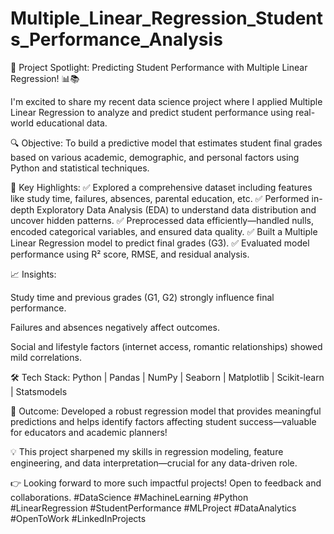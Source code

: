 # Multiple_Linear_Regression_Students_Performance_Analysis
🚀 Project Spotlight: Predicting Student Performance with Multiple Linear Regression! 📊📚

I'm excited to share my recent data science project where I applied Multiple Linear Regression to analyze and predict student performance using real-world educational data.

🔍 Objective:
To build a predictive model that estimates student final grades based on various academic, demographic, and personal factors using Python and statistical techniques.

📌 Key Highlights:
✅ Explored a comprehensive dataset including features like study time, failures, absences, parental education, etc.
✅ Performed in-depth Exploratory Data Analysis (EDA) to understand data distribution and uncover hidden patterns.
✅ Preprocessed data efficiently—handled nulls, encoded categorical variables, and ensured data quality.
✅ Built a Multiple Linear Regression model to predict final grades (G3).
✅ Evaluated model performance using R² score, RMSE, and residual analysis.

📈 Insights:

Study time and previous grades (G1, G2) strongly influence final performance.

Failures and absences negatively affect outcomes.

Social and lifestyle factors (internet access, romantic relationships) showed mild correlations.

🛠️ Tech Stack:
Python | Pandas | NumPy | Seaborn | Matplotlib | Scikit-learn | Statsmodels

🔗 Outcome:
Developed a robust regression model that provides meaningful predictions and helps identify factors affecting student success—valuable for educators and academic planners!

💡 This project sharpened my skills in regression modeling, feature engineering, and data interpretation—crucial for any data-driven role.

👉 Looking forward to more such impactful projects! Open to feedback and collaborations. #DataScience #MachineLearning #Python #LinearRegression #StudentPerformance #MLProject #DataAnalytics #OpenToWork #LinkedInProjects

